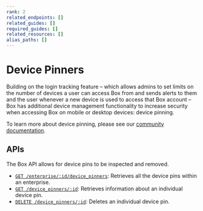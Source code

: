 ```yaml
---
rank: 2
related_endpoints: []
related_guides: []
required_guides: []
related_resources: []
alias_paths: []
---
```


# Device Pinners

Building on the login tracking feature – which allows admins to set limits on
the number of devices a user can access Box from and sends alerts to them and
the user whenever a new device is used to access that Box account – Box has
additional device management functionality to increase security when accessing
Box on mobile or desktop devices: device pinning.

To learn more about device pinning, please see our [community
documentation][community].

## APIs

The Box API allows for device pins to be inspected and removed.

* [`GET /enterprise/:id/device_pinners`](e://get-enterprises-id-device-pinners): Retrieves all the device pins within an enterprise.
* [`GET /device_pinners/:id`](e://get-device-pinners-id): Retrieves information about an individual device pin.
* [`DELETE /device_pinners/:id`](e://delete-device-pinners-id): Deletes an individual device pin.

<!-- i18n-enable localize-links -->
[community]: https://support.box.com/hc/en-us/articles/360043693814-Device-Pinning-Settings
<!-- i18n-disable localize-links -->
